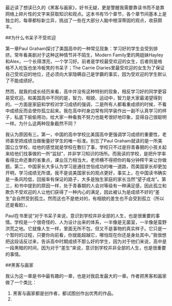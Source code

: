 最近读了想读已久的《黑客与画家》，好书无疑，更是警醒我需要靠读书而不是靠网络上碎片性的文字来获取知识和观点。这本书有15个章节，各个章节间基本上是独立的，每章都标新立异，挑战了一些在大部分人脑中根深蒂固的观点，收获颇丰。

##为什么书呆子不受欢迎

第一章Paul Graham探讨了美国高中的一种常见现象：学习好的学生会受到排挤。常年看美剧对于这种这种情节并不陌生，Modern Family里的两姐妹Hayley和Alex，一个长得漂亮，一个学习好。前者是学校最受欢迎的女生，后者则是格格不入吃饭也坐冷板凳的书呆子；The Carrie Diaries里最受欢迎的女生为了保证自己受欢迎的地位，还必须向大家隐瞒自己是学霸的事实，因为受欢迎的学生默认了不能成绩好。

然而，就我的成长经历来看，高中并没有这种特别的现象，相反学习好的同学更容易受欢迎。和美国高中不同的是，智力、相貌、运动中，智力是大家最渴望得到的。一方面是家庭和学校对学习成绩的强调，二是所有人都看重成绩的时候，不看中成绩反而会使你孤立起来。我在高中时身边常有同学装作出一副不认真学习的样子，私底下偷偷用功，给大家一种看我不努力也能考很好地印象，显得自己很聪明一样。为什么这两种现象截然不同？

我认为原因有三。第一，中国的高中学校比美国高中更强调学习成绩的重要性，老师甚至把成绩当做衡量好学生的唯一标准。别忘了Paul Graham就读的是一所美国公立学校，给他的感觉就是学校在敷衍了事，学校只不过是将青春期的小孩关起来给他们找事做的一所“监狱”，并非学习知识的场所。而我读的学校，是把升学率看得比命还重的省重点，课业压力相当大，老师横不得把你的每分钟榨干来让你做题。第二，中国家长大多认为学习是通往世俗成功的唯一道路，而美国家长却更加开明，学习成绩无所谓。我不是说美国家长的观点更好，事实上，在中国读书确实是一条风险低，回报率有保证的路子，大多是独生家庭的家长当然“望子成龙”。第三，和书中提到的原因一样，处于青春期的人会对等级有一种满足感，因此孤立和欺负不受欢迎的人让他们获得了一种内心的满足，因此被认为是成绩不好的“差生”会自然受到孤立。然而这也不是绝对的，有相貌的差生也不会受到孤立（所以还是看脸）。

Paul在书里说“对于书呆子来说，意识到学校并非全部的人生，也是很重要的事情。学校是一个很奇怪的、人为设计出来的体系，一半像是无菌室，一半像是蛮野洪荒之地。它就像人生一样，里面无所不包，但又不是事物的真实样子。它只是一个暂时的过程，只要你向前看，你就能超越它，哪怕现在你还是身处其中。”我很想把这段话反过来，告诉高中时期成绩不那么好的学生，因为对于他们来说，高中是一段黑暗的时间，因为对于“差生”来说，意识到学校并非全部的人生，也是很重要的事情。

##黑客与画家

我认为这一章是书中最有趣的一章，也是对我启发最大的一章。作者把黑客和画家做了一个类比：

1. 黑客与画家都是创作者，都试图创作出优秀的作品。
2. 